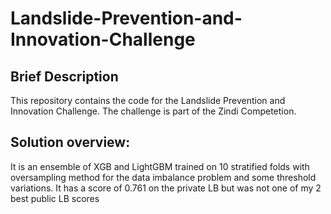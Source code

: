 # Landslide-Prevention-and-Innovation-Challenge
## Brief Description
This repository contains the code for the Landslide Prevention and Innovation Challenge. The challenge is part of the Zindi Competetion.

## Solution overview:
It is an ensemble of XGB and LightGBM trained on 10 stratified folds with oversampling method for the data imbalance problem and some threshold variations. It has a score of 0.761 on the private LB but was not one of my 2 best public LB scores
